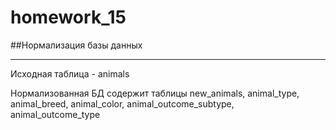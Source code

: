 # homework_15

##Нормализация базы данных

---

Исходная таблица - animals

Нормализованная БД содержит таблицы
new_animals, animal_type, animal_breed, animal_color, animal_outcome_subtype, animal_outcome_type 